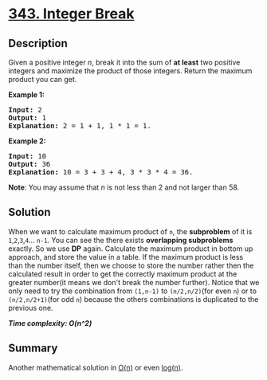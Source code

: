 # [343. Integer Break](https://leetcode.com/problems/integer-break/)

## Description

<div class="content__u3I1 question-content__JfgR"><div><p>Given a positive integer <i>n</i>, break it into the sum of <b>at least</b> two positive integers and maximize the product of those integers. Return the maximum product you can get.</p>

<p><strong>Example 1:</strong></p>

<div>
<pre><strong>Input: </strong><span id="example-input-1-1">2</span>
<strong>Output: </strong><span id="example-output-1">1</span>
<strong>Explanation: </strong>2 = 1 + 1, 1 * 1 = 1.</pre>

<div>
<p><strong>Example 2:</strong></p>

<pre><strong>Input: </strong><span id="example-input-2-1">10</span>
<strong>Output: </strong><span id="example-output-2">36</span>
<strong>Explanation: </strong>10 = 3 + 3 + 4, 3 *&nbsp;3 *&nbsp;4 = 36.</pre>

<p><b>Note</b>: You may assume that <i>n</i> is not less than 2 and not larger than 58.</p>
</div>
</div></div></div>

## Solution
When we want to calculate maximum product of `n`, the **subproblem** of it is `1`,`2`,`3`,`4`... `n-1`. You can see the there exists **overlapping subproblems** exactly. So we use **DP** again. Calculate the maximum product in bottom up approach, and store the value in a table. If the maximum product is less than the number itself, then we choose to store the number rather then the calculated result in order to get the correctly maximum product at the greater number(it means we don't break the number further). Notice that we only need to try the combination from `(1,n-1)` to `(n/2,n/2)`(for even `n`) or to `(n/2,n/2+1)`(for odd `n`) because the others combinations is duplicated to the previous one.

_**Time complexity: O(n^2)**_

## Summary

Another mathematical solution in [O(n)](https://leetcode.com/problems/integer-break/discuss/80689/A-simple-explanation-of-the-math-part-and-a-O(n)-solution) or even [log(n)](https://leetcode.com/problems/integer-break/discuss/80785/O(log(n))-Time-solution-with-explanation).
